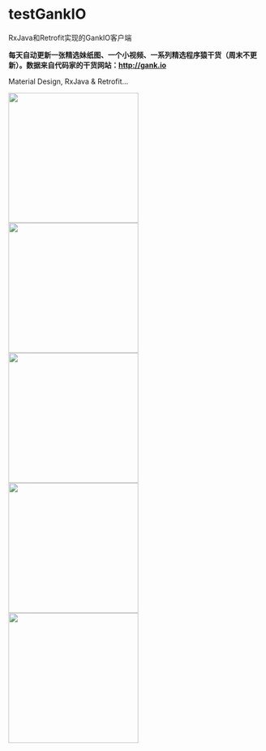 # testGankIO
RxJava和Retrofit实现的GankIO客户端

**每天自动更新一张精选妹纸图、一个小视频、一系列精选程序猿干货（周末不更新）。数据来自代码家的干货网站：http://gank.io**

Material Design,  RxJava & Retrofit...

<img src="https://github.com/idic779/testGankIO/picture%2Fcoderfun_1.jpg" width="256" />
<img src="https://github.com/idic779/testGankIO/picture%2Fcoderfun_2.jpg" width="256" />
<img src="https://github.com/idic779/testGankIO/picture%2Fcoderfun_3.jpg" width="256" /><br>
<img src="https://github.com/idic779/testGankIO/picture%2Fcoderfun_4.jpg" width="256" />
<img src="https://github.com/idic779/testGankIO/picture%2Fcoderfun_5.jpg" width="256" /><br>
